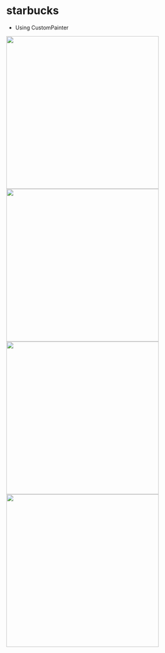 # starbucks

* Using CustomPainter 

<img src="https://raw.githubusercontent.com/j-j-gajjar/starBuck_Simple_UI_With_CustomPainter/master/ScreenShots/Screenshot_1595245097.png" height="400">   <img src="https://raw.githubusercontent.com/j-j-gajjar/starBuck_Simple_UI_With_CustomPainter/master/ScreenShots/Screenshot_1595245111.png" height="400">  <img src="https://raw.githubusercontent.com/j-j-gajjar/starBuck_Simple_UI_With_CustomPainter/master/ScreenShots/Screenshot_1595245120.png" height="400">  <img src="https://raw.githubusercontent.com/j-j-gajjar/starBuck_Simple_UI_With_CustomPainter/master/ScreenShots/Screenshot_1595245133.png" height="400">
